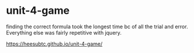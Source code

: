 # unit-4-game

finding the correct formula took the longest time bc of all the trial and error.  
Everything else was fairly repetitive with jquery.

https://heesubtc.github.io/unit-4-game/